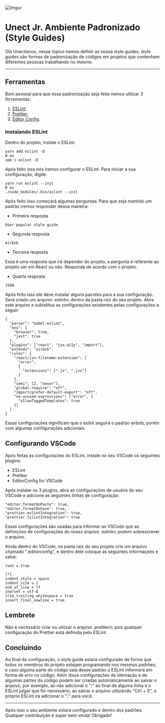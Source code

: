 ![Imgur](https://i.imgur.com/Z4EzwWF.png)

# Unect Jr. Ambiente Padronizado (Style Guides)

Olá Unectianos, nesse tópico iremos definir as nossa style guides, style guides são formas de padronização de códigos em projetos que contenham diferentes pessoas trabalhando no mesmo.

---

## Ferramentas

Bom pessoal para que essa padronização seja feita iremos utilizar 3 ferramentas.

1. [ESLint](https://eslint.org/);
2. [Prettier](https://github.com/prettier/prettier);
3. [Editor Config](https://editorconfig.org/).


### Instalando ESLint

Dentro do projeto, instale o ESLint:

```
yarn add eslint -D
# ou
npm i eslint -D
```

Após feito isso nós iremos configurar o ESLint. Para iniciar a sua configuração, digite:

```
yarn run eslint --init
# ou
./node_modules/.bin/eslint --init
```
Após feito isso começará algumas perguntas. Para que seja mantido um padrão iremos responder dessa maneira:

- Primeira resposta
```
User popular style guide
```
- Segunda resposta
```
Airbnb
```
- Terceira resposta

Essa é uma resposta que irá depender do projeto, a pergunta é referente ao projeto ser em React ou não. Responda de acordo com o projeto.

- Quarta resposta
```
JSON
```

Após feito isso ele deve instalar alguns pacotes para a sua configuração.
Será criado um arquivo .eslintrc dentro da pasta raíz do seu projeto. Abra este arquivo e subistitua as configurações existentes pelas configurações a seguir: 
```
{
  "parser": "babel-eslint",
  "env": {
    "browser": true,
    "jest": true
  },
  "plugins": ["react", "jsx-a11y", "import"],
  "extends": "airbnb",
  "rules": {
    "react/jsx-filename-extension": [
      "error",
      {
        "extensions": [".js", ".jsx"]
      }
    ],
    "semi": [2, "never"],
    "global-require": "off",
    "import/prefer-default-export": "off",
    "no-unused-expressions": ["error", {
      "allowTaggedTemplates": true
    }]
  }
}
```
Essas configurações significam que o eslint seguirá o padrão airbnb, porém com algumas configurações adicionais.

## Configurando VSCode

Após feitas as configurações do ESLint, instale no seu VSCode os seguintes plugins: 

- ESLint
- Prettier
- EditorConfig for VSCode

Após instalar os 3 plugins, abra as configurações de usuário do seu VSCode e adicione as seguintes linhas de configuração:
```
"editor.formatOnPaste": true,
"editor.formatOnSave": true,
"prettier.eslintIntegration": true,
"prettier.tslintIntegration": true
```

Essas configurações são usadas para informar ao VSCode que as definições de configurações do nosso arquivo .eslintrc podem sobrescrever o arquivo.

Ainda dentro do VSCode, na pasta raíz do seu projeto crie um arquivo chamado ".editorconfig", e dentro dele coloque as seguintes informações e salve:
```
root = true

[*]
indent_style = space
indent_size = 2
end_of_line = lf
charset = utf-8
trim_trailing_whitespace = true
insert_final_newline = true
```

## Lembrete

Não é necessário criar ou utilizar o arquivo .prettierrc pois qualquer configuração do Prettier está definida pelo ESLint.

## Concluindo

Ao final da configuração, o style guide estará configurado de forma que todos os membros do projeto estejam programando nos mesmos padrões, e caso alguma parte do código saia desse padrão o ESLint informará em forma de erro no código. Além disso configurações de identação e de algumas partes do código podem ser criadas automáticamente ao salvar o arquivo, por exemplo, ao não adicionar o ";" ao final de alguma linha e o ESLint julgar que for necessário, ao salvar o arquivo utilizando "Ctrl + S", o próprio ESLint irá adicionar o ";" para você.

---

Após isso o seu ambiente estará configurado e dentro dos padrões. Qualquer contribuição é super bem vinda!
Obrigado!